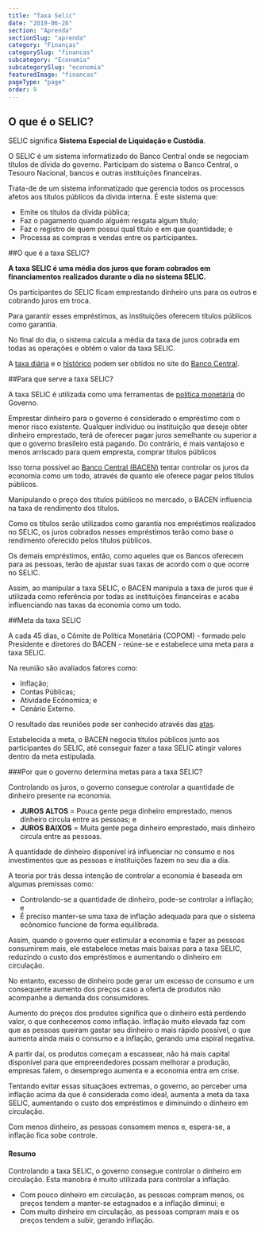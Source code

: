 ```yaml
---
title: "Taxa Selic"
date: "2019-06-26"
section: "Aprenda"
sectionSlug: "aprenda"
category: "Finanças"
categorySlug: "financas"
subcategory: "Economia"
subcategorySlug: "economia"
featuredImage: "financas"
pageType: "page"
order: 9
---
```


## O que é o SELIC?

SELIC significa **Sistema Especial de Liquidação e Custódia**.

O SELIC é um sistema informatizado do Banco Central onde se negociam títulos de dívida do governo. Participam do sistema o Banco Central, o Tesouro Nacional, bancos e outras instituições financeiras.

Trata-de de um sistema informatizado que gerencia todos os processos afetos aos títulos públicos da dívida interna. É este sistema que:

- Emite os títulos da dívida pública;
- Faz o pagamento quando alguém resgata algum título;
- Faz o registro de quem possui qual título e em que quantidade; e
- Processa as compras e vendas entre os participantes.

##O que é a taxa SELIC?

**A taxa SELIC é uma média dos juros que foram cobrados em financiamentos realizados durante o dia no sistema SELIC.**

Os participantes do SELIC ficam emprestando dinheiro uns para os outros e cobrando juros em troca.

Para garantir esses empréstimos, as instituições oferecem títulos públicos como garantia.

No final do dia, o sistema calcula a média da taxa de juros cobrada em todas as operações e obtém o valor da taxa SELIC.

A [taxa diária](https://www.bcb.gov.br/estabilidadefinanceira/selicdadosdiarios) e o [histórico](https://www.bcb.gov.br/controleinflacao/historicotaxasjuros) podem ser obtidos no site do [Banco Central](https://www.bcb.gov.br).

##Para que serve a taxa SELIC?

A taxa SELIC é utilizada como uma ferramentas de [política monetária](/economia/politicas-economicas#politica-monetaria) do Governo.

Emprestar dinheiro para o governo é considerado o empréstimo com o menor risco existente. Qualquer indíviduo ou instituição que deseje obter dinheiro emprestado, terá de oferecer pagar juros semelhante ou superior a que o governo brasileiro está pagando. Do contrário, é mais vantajoso e menos arriscado para quem empresta, comprar títulos públicos

Isso torna possível ao [Banco Central (BACEN)](/financas/economia/sistema-financeiro#banco-central-do-brasil-bacen) tentar controlar os juros da economia como um todo, através de quanto ele oferece pagar pelos títulos públicos.

Manipulando o preço dos títulos públicos no mercado, o BACEN influencia na taxa de rendimento dos títulos. 

Como os títulos serão utilizados como garantia nos empréstimos realizados no SELIC, os juros cobrados nesses empréstimos terão como base o rendimento oferecido pelos títulos públicos.

Os demais empréstimos, então, como aqueles que os Bancos oferecem para as pessoas, terão de ajustar suas taxas de acordo com o que ocorre no SELIC.

Assim, ao manipular a taxa SELIC, o BACEN manipula a taxa de juros que é utilizada como referência por todas as instituições financeiras e acaba influenciando nas taxas da economia como um todo.

##Meta da taxa SELIC

A cada 45 dias, o Cômite de Política Monetária (COPOM) - formado pelo Presidente e diretores do BACEN - reúne-se e estabelece uma meta para a taxa SELIC.

Na reunião são avaliados fatores como:

- Inflação;
- Contas Públicas;
- Atividade Ecônomica; e
- Cenário Externo.

O resultado das reuniões pode ser conhecido através das [atas](https://www.bcb.gov.br/publicacoes/atascopom).

Estabelecida a meta, o BACEN negocia títulos públicos junto aos participantes do SELIC, até conseguir fazer a taxa SELIC atingir valores dentro da meta estipulada.

###Por que o governo determina metas para a taxa SELIC?

Controlando os juros, o governo consegue controlar a quantidade de dinheiro presente na economia.

- **JUROS ALTOS** = Pouca gente pega dinheiro emprestado, menos dinheiro circula entre as pessoas; e
- **JUROS BAIXOS** = Muita gente pega dinheiro emprestado, mais dinheiro circula entre as pessoas.

A quantidade de dinheiro disponível irá influenciar no consumo e nos investimentos que as pessoas e instituições fazem no seu dia a dia.

A teoria por trás dessa intenção de controlar a economia é baseada em algumas premissas como:

- Controlando-se a quantidade de dinheiro, pode-se controlar a inflação; e
- É preciso manter-se uma taxa de inflação adequada para que o sistema ecônomico funcione de forma equilibrada.

Assim, quando o governo quer estimular a economia e fazer as pessoas consumirem mais, ele estabelece metas mais baixas para a taxa SELIC, reduzindo o custo dos empréstimos e aumentando o dinheiro em circulação.

No entanto, excesso de dinheiro pode gerar um excesso de consumo e um consequente aumento dos preços caso a oferta de produtos não acompanhe a demanda dos consumidores. 

Aumento do preços dos produtos significa que o dinheiro está perdendo valor, o que conhecemos como inflação. Inflação muito elevada faz com que as pessoas queiram gastar seu dinheiro o mais rápido possível, o que aumenta ainda mais o consumo e a inflação, gerando uma espiral negativa.

A partir daí, os produtos começam a escassear, não há mais capital disponível para que empreendedores possam melhorar a produção, empresas falem, o desemprego aumenta e a economia entra em crise.

Tentando evitar essas situaçãoes extremas, o governo, ao perceber uma inflação acima da que é considerada como ideal, aumenta a meta da taxa SELIC, aumentando o custo dos empréstimos e diminuindo o dinheiro em circulação.

Com menos dinheiro, as pessoas consomem menos e, espera-se, a inflação fica sobe controle.

<div class="borderBox">

<h4> Resumo </h4>

Controlando a taxa SELIC, o governo consegue controlar o dinheiro em circulação. Esta manobra é muito utilizada para controlar a inflação.

- Com pouco dinheiro em circulação, as pessoas compram menos, os preços tendem a manter-se estagnados e a inflação diminui; e
- Com muito dinheiro em circulação, as pessoas compram mais e os preços tendem a subir, gerando inflação.

</div>